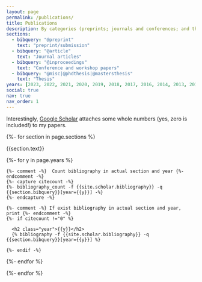 ```yaml
---
layout: page
permalink: /publications/
title: Publications
description: By categories (preprints; journals and conferences; and thesis and reports) in reversed chronological order. I use [J] and [C] in front of the identification tab to distinguish between conference and journal papers.
sections:
  - bibquery: "@preprint"
    text: "preprint/submission"
  - bibquery: "@article"
    text: "Journal articles"
  - bibquery: "@inproceedings"
    text: "Conference and workshop papers"
  - bibquery: "@misc|@phdthesis|@mastersthesis"
    text: "Thesis"
years: [2023, 2022, 2021, 2020, 2019, 2018, 2017, 2016, 2014, 2013, 2012, 2011]
social: true
nav: true
nav_order: 1
---
```

Interestingly, [Google Scholar](https://scholar.google.com/citations?hl=en&user=GH4f3-sAAAAJ&view_op=list_works&sortby=pubdate) attaches some whole numbers (yes, zero is included!) to my papers.  

<!-- _pages/publications.md -->
<div class="publications">

{%- for section in page.sections %}
  <a id="{{section.text}}"></a>
  <p class="bibtitle">{{section.text}}</p>
  {%- for y in page.years %}

    {%- comment -%}  Count bibliography in actual section and year {%- endcomment -%}
    {%- capture citecount -%}
    {%- bibliography_count -f {{site.scholar.bibliography}} -q {{section.bibquery}}[year={{y}}] -%}
    {%- endcapture -%}

    {%- comment -%} If exist bibliography in actual section and year, print {%- endcomment -%}
    {%- if citecount !="0" %}

      <h2 class="year">{{y}}</h2>
      {% bibliography -f {{site.scholar.bibliography}} -q {{section.bibquery}}[year={{y}}] %}

    {%- endif -%}

  {%- endfor %}

{%- endfor %}

</div>
